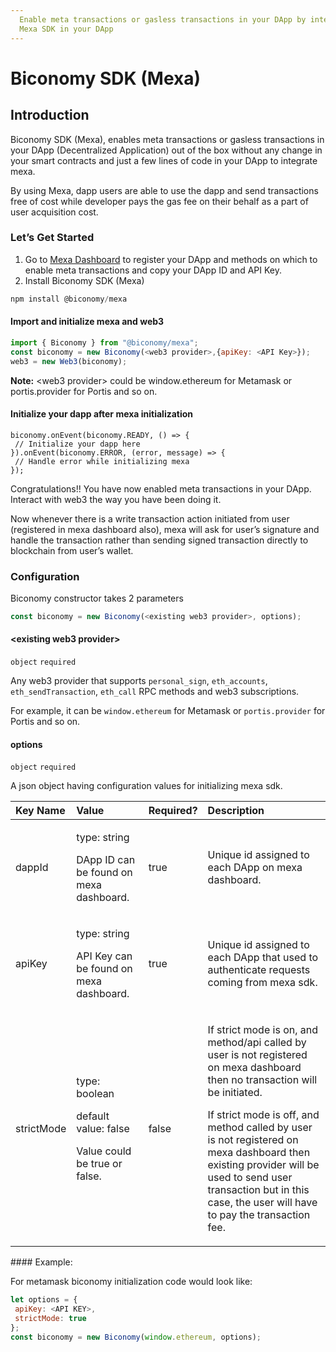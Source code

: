 ```yaml
---
  Enable meta transactions or gasless transactions in your DApp by integrating
  Mexa SDK in your DApp
---
```


# Biconomy SDK \(Mexa\)

## Introduction

Biconomy SDK \(Mexa\), enables meta transactions or gasless transactions in your DApp \(Decentralized Application\) out of the box without any change in your smart contracts and just a few lines of code in your DApp to integrate mexa.

By using Mexa, dapp users are able to use the dapp and send transactions free of cost while developer pays the gas fee on their behalf as a part of user acquisition cost.

### Let’s Get Started

1. Go to [Mexa Dashboard](https://dashboard.biconomy.io/) to register your DApp and methods on which to enable meta transactions and copy your DApp ID and API Key.
2. Install Biconomy SDK \(Mexa\)

```javascript
npm install @biconomy/mexa
```

#### Import and initialize mexa and web3

```javascript
import { Biconomy } from "@biconomy/mexa";
const biconomy = new Biconomy(<web3 provider>,{apiKey: <API Key>});
web3 = new Web3(biconomy);
```

**Note:** &lt;web3 provider&gt; could be window.ethereum for Metamask or portis.provider for Portis and so on.

#### Initialize your dapp after mexa initialization

```text
biconomy.onEvent(biconomy.READY, () => {
 // Initialize your dapp here
}).onEvent(biconomy.ERROR, (error, message) => {
 // Handle error while initializing mexa
});
```

Congratulations!! You have now enabled meta transactions in your DApp. Interact with web3 the way you have been doing it.

Now whenever there is a write transaction action initiated from user \(registered in mexa dashboard also\), mexa will ask for user’s signature and handle the transaction rather than sending signed transaction directly to blockchain from user’s wallet.

### Configuration

Biconomy constructor takes 2 parameters

```javascript
const biconomy = new Biconomy(<existing web3 provider>, options);
```

#### **&lt;existing web3 provider&gt;**

`object` `required`

Any web3 provider that supports `personal_sign`, `eth_accounts`, `eth_sendTransaction`, `eth_call` RPC methods and web3 subscriptions.

For example, it can be `window.ethereum` for Metamask or `portis.provider` for Portis and so on.

#### **options**

`object` `required`

A json object having configuration values for initializing mexa sdk.



<table>
  <thead>
    <tr>
      <th style="text-align:left"><b>Key Name</b>
      </th>
      <th style="text-align:left"><b>Value</b>
      </th>
      <th style="text-align:left"><b>Required?</b>
      </th>
      <th style="text-align:left"><b>Description</b>
      </th>
    </tr>
  </thead>
  <tbody>
    <tr>
      <td style="text-align:left">dappId</td>
      <td style="text-align:left">
        <p>type: string</p>
        <p>DApp ID can be found on mexa dashboard.</p>
      </td>
      <td style="text-align:left">true</td>
      <td style="text-align:left">Unique id assigned to each DApp on mexa dashboard.</td>
    </tr>
    <tr>
      <td style="text-align:left">apiKey</td>
      <td style="text-align:left">
        <p>type: string</p>
        <p>API Key can be found on mexa dashboard.</p>
      </td>
      <td style="text-align:left">true</td>
      <td style="text-align:left">Unique id assigned to each DApp that used to authenticate requests coming
        from mexa sdk.</td>
    </tr>
    <tr>
      <td style="text-align:left">strictMode</td>
      <td style="text-align:left">
        <p>type: boolean</p>
        <p>default value: false</p>
        <p>Value could be true or false.</p>
      </td>
      <td style="text-align:left">false</td>
      <td style="text-align:left">
        <p>If strict mode is on, and method/api called by user is not registered
          on mexa dashboard then no transaction will be initiated.</p>
        <p>If strict mode is off, and method called by user is not registered on
          mexa dashboard then existing provider will be used to send user transaction
          but in this case, the user will have to pay the transaction fee.</p>
      </td>
    </tr>
  </tbody>
</table>#### Example:

For metamask biconomy initialization code would look like:

```javascript
let options = {
 apiKey: <API KEY>,
 strictMode: true
};
const biconomy = new Biconomy(window.ethereum, options);
```

#### 



